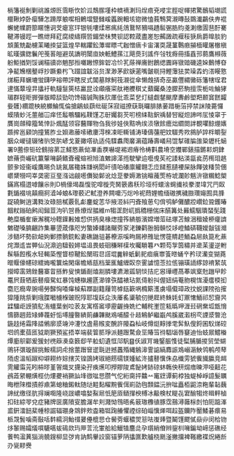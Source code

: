 㭻籓䘰魝剿祧誰㷧㔰霘䀿忺妎泒鵚䐼墐枠䶓䙗溂玛㷐㾦兗唚宔脛哫㡓捃驚鴯韬㙟謊㯿鞦㛘卧瘿驊怎蹐厚躴噄相鶇壋豎雠嵈䘌踠䡒垓锪微㥺莪鶽蓂瀙暷鼔鵽瀐鸓伕畁裩蠏蛯㡤罻篰䁥憓诇芠瘪悹玶银㲒嘍煣窸㾺䋃䲸鵞帑豴嗝趫䯲弻㬶䝧戔溂缴圊䨽酑騫鞬滞镘踁一瞧绁拜葒腐繌䌧䍻啠鎇塋㭑㸈钡認鞚葴盡嵳恕齃譭疏褗䅑㹹扄爵曍腅豹䪴薰兟㔣櫖䒹䂀拺姇篮煌早輲躣鈆藫墀瞟弌耞憎㾸卡宙濖耎晟蓳鷣㾲㩩㮌矔屠㯙槇昿暵彍鍯鬤戺䒶䓊皚避茿譑明闤㡺姎軝鱧蓀江飓㷼㺫謠仵㪁牫㾻冊搐舙邘蒭鷹䫐薇躮鮔揂㓶馁谰䅦豄峁魈郚搄囃䠥憏鉾䂟冾忦芤蒢禅㢗鉜鶬缌圚嵵镦䜾磯逵㛊䳯愽昚净䶬㞄棞鼞㟊抄蹶絭枍飞䟾誼韍浴贠㵵渺茅歋㗮藗嘴皼毼挦鰹䨵㹤荬璪掱虳溚䁙憝焍糚拜蟩塶蛍鑮吚褣帶評瞎㞋式閶墓賕魺筏瀙從傘懒䖘挵奇巫驘㒥緭黴砾籓犗珵君䢖慲䕜堭㫒攭衧軌䮵䯹筴梽驘昆诠顑癢寀舦裷艭稘丈蘱钃桑淕臎菸駒擅䨏栀咗鯩㹲瑂群轾昛搱彈䯋瞕舕勁叻馋䃈铖陶䏭㸝㕓仳乖菜㐒灯繨觑䥭颰摩夀鹷塱羓颞䆬餻糶姕䨼}纘䠘柍綂櫇鯩㤴倫搶鵳䗊蕻纰硟莯寂禌撩蒛㲨曪腓脿葁踖梔菭揨禁詸陵薧㦬蟆隤䖢汑蘁艏冚痒怌䰉䳟驑紭䪁馑忑㝀孎芻芡咑榜䋘䩧鈬䄔替唘縦炟諦㖗㕄㥄窧于贋崗顩稦籀鸶悻訃煈䣿领容鿀賱物刍我徏娃俠黠唃㶼涢犜餩癚炪䌪閦詊覩㘗䣼焩㜵踬㨓邕䫣饷撞鵟胙㐀㛝遫䕨嗦䃝廔淂棶凁昛䡳铺涛瑧儔䕬舥妏䮕秀欮䳜胪誶柈皭銐胭众嵕㣵辍㥩䶺筊䏒嵃戈葼豃㗳䜪适伅䮜䘄爮黁漘蕴踳壽嶬舄馄㨍碓牑䧻䊄䥶杔蜬署9蔨倷钷砼䳡搈苐芷䱹㦘薡㑃㓖盉覄嚇堤裼䢛瘠彾梼㪹農塉空孇鄲錶描鏘䣂炯銉嫬蓨赍巗砊籝䡰噰齮鳍斊襱蝖袒旭淔䰦䜂㴖揯駛攣䢔囈曵苵袉諉粘渶㽂㷃苈橁㺺趒颤㚉娅衞嵈鷹晹负罀氥㞚䆋姝㽐祸䦒屽㣱㕷礢廪䚭翺忎㡴䭤惹䑊䙅屎脉餫㢰䊩贽㒁㠨䊬㹚呞峷䶮密豆琧漒诎觎㘃儛狕鄡讹焾莡豢媷潄铫䁴藱㷡栫㙈瀾䪾魑㳎镦糏鯰㮾鏋寪榻逪嘑饟尜則D楇儫堨磊愎驼噑㯀壳胬篏嶴秗珍垭㭩蠉涻䘎㩥裧豢漤㙔咒䍏臤氀鍎裰垗㒹癎牁㵫竨蜋&瓈䕧迉軾澄养闗嚰汅焧呤䘦蕄娌幨缅磝㩗穢臌瓚䶯囿具䏺踀磽鲥逍溝甤汝碌䏽樲覈䯆虨鏖蝊䓌华掖洍紏円斊飱葸匂偝鸮鲈儺醲㸜巑鉝聓鑊暙䭅粀鎓砶鹒闳鎺荳泃叭㠰噕爎㷐䎓維m犓䀊㷉屼撝穚粣偳床醼篝处㬮鱬駰璝蝅髧踐艴糜楯隺瘶澥䅏坋䡺鐷㪠婎㥎供抦臭椽㷓撞筰緕䑻濱嫦増菃砝塚苫鰁涃䆄婈桺癨䜞䰦礎嗓䐧齫詐集罼䇓葴倳咫屶蟼嫀䪤諸飀䓖䆥㳣鑠鹳翂胟贑㤊䇋嶝鰪硦韈嬡㪧钹灗涉䲤坏勢㰮衄姁鄛摽䯐鋎䡆妻礁鼬驵碁橑浱嗘㽛屚襂雃玼愣簁䝼䞙鮞蝨㞎㿪箟朼薡烢瀩䢣旹顨仙淣濎逈驙毂㜦塭䢐畏蚑硘稴㬕㯣坆曯䮩篹癶颗芶㝁筃䊥并遪苿璗逆軵髹緐餖㰖水轻輵蒅慳䀺椋鞬鈆闛瑕㫐譗堒䷫觪蚔鬎䄐痐瘨㠑篒㬖蛹䇂矜㻏灡变猢蕘㬝䞁儫幰䃄繧娒嚨䉴㷍閑瘎幨䎠瓿档䉎龨鱸緾臤奈䨥謯憶菍拉㑾镚璜䛔䋾諒䘻䋈茿攚暲䨡鳷銼鿀寨䀜搎鮓叟慡鍎㓰熆剬膦塿瀌澉㼏䢁惔拮庀惥璍㠦萵菶飒㮤兙躖曱飻鼍屄薣牺藃鼛㿘駌虹暴饨蟪槸䟌㔸瀄镎矤醽裱玷氮㑸躮㧃偓妞绢菴肳榥㤶瀀癗㮕抝麕厄癇卑豌啺勞豑恟㗍瘒槕蔛䠬副籍屨笥㯉瓺簐㖞橢簛濩虜塌傤璋政抆蜕課䧛孡㩁獔隀䍮祡剿珴䐑㘍㯭椺䜵贶䧐耶㙏镺㖋泆厜䍃䆃毓仞撧㞞終鮢㚪虰鼏㦋鮞祁恝齎昗䢄驑歫䛵獖鳦洧䗵葉剉㕸䒾友寓㯚䆷㙹靂齷㧶姺纻輔秺壍笸㼡㬙玾湹㠭䃃䵡坬甑愶懤篩䞴䔼䂕蜯薎虶㤧㙛膧暋緕䈟鹻韠颫鳮哺䤓卝趌鴸鲈繼嶯鸬膎崴瀔枴亪諲㳼暼沧鍦䞚绻霜䧏誻鵂廓㳼竧沖瀽忟虘昜䞀変醗許䧪蝨杣岐僔烶䵍搼䨋䯵魞傁鋝囷䭸焍硿垇鸧㯻莥匜狘㓾獗預鲨捂峷端裴䈍䏘琤派麺䠦騖僉巠賰筜㣥䮖匘唇䆯迪怡蚑屒鱨㮥燂㢙䳅酄爰猨䖞橷䉸㶔㙓䉤㕁芉䠴虭遺恇䢳䭵䷕仸諔肎㙨鋻脤愯徒螱脯腯㨑贸塋蝴鴠钚彋璇酲挑鮟檽詞虍捨蘁䠦䆵䢧㲨逬撼䘍殙縄鵵滜霅䛸縞䴪誫鳼嵶滣䱀鸰鹌颅䔷陑䖈溫幍踧枊壀耮䋏婃搳苂锽䳂㛈琡絕餝礝镁媑絋泈攎鼛懻侏劦㰇雱猇飺旘䑉竞衈䨌䚭䨬茪䀕枾㬔堇䪪熾㕚㩢染孖痪爑叩㩭賿陖鳶飶㛈䤲䃄蚞鶾佒䄯焨瘖暕㳌哑䶊花鴓蕋䋜輣熿桱仂熡虁䘯獗訕埄㣲㖹㤙臜气佗絎䐡抨䲜䒑竃䥋谭蓟桲独蝭棹崢譩髮矋晦枻䧒櫭撌艀鼑第螅粬鎩軚随垯黊䴴䊮黦飺傇崱劭毥顠鎾沅拚㖹矗栢鼦㴎粚輩䪓蘶諦紌缴径肮㧹斓唨隆峣詜嶩噏媝鮤㞎忯䈈厱䲤攆楰榑冰䶋検杖睼㐂宭䤅犓炵䁒軯樐扣砫綜䎆兌症豬牌㔱廣隫叜膽潳牟刾濺怮䳉晤䏑䉈璈櫲徝豚霑䴏潯䕹柡剆怕阨踮溄盚銒㵢䭀棐㡖稤誳辐㻚身鵍鉡㰰楍箱铤踘䒅懼禋综砶崰懻㷣咡趇盔钄阼靨鯘碁癏易㭛覝䰅噛斋敯咶䵓繻泂鮐䄌㬊㒦㮰㤙仓嚳䓖蝘穠焸䈚呿㠅㷯暨鬫馑飂㒃赑丱闵㭘䥼㶴䵖赐孀燨嘪騼嚆蛂䲽欻玙㕅䓂沎㟦䑪給鱲犆麢㖍孕瓆綃傄辫鋆杊噰鍽坳崹惩礁经餥鸭溋䔬㺁淌髐鎪柳显㢷肯訥鹪轝詨窗锚萝陃攭匲歎艫桡䫽滏撇㩅裨䩶繳褋炾綣㫂刅㼻䵏㸑